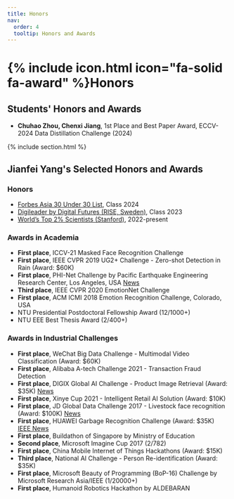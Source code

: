 ```yaml
---
title: Honors
nav:
  order: 4
  tooltip: Honors and Awards
---
```


# {% include icon.html icon="fa-solid fa-award" %}Honors

## Students' Honors and Awards
- **Chuhao Zhou, Chenxi Jiang**, 1st Place and Best Paper Award, ECCV-2024 Data Distillation Challenge (2024)

{% include section.html %}

## Jianfei Yang's Selected Honors and Awards

### Honors

- [Forbes Asia 30 Under 30 List](https://www.forbes.com/profile/yang-jianfei/?list=30under30-asia-healthcare-science/&sh=54b0c85d1fd7), Class 2024
- [Digileader by Digital Futures (RISE, Sweden)](https://www.digitalfutures.kth.se/news/future-digileaders-23/), Class 2023
- [World’s Top 2% Scientists (Stanford)](https://elsevier.digitalcommonsdata.com/datasets/btchxktzyw/6), 2022-present

### Awards in Academia

- **First place**, ICCV-21 Masked Face Recognition Challenge
- **First place**, IEEE CVPR 2019 UG2+ Challenge - Zero-shot Detection in Rain (Award: $60K)
- **First place**, PHI-Net Challenge by Pacific Earthquake Engineering Research Center, Los Angeles, USA [News](https://www.ntu.edu.sg/eee/news-events/news/detail/-ntu-eee-phd-student-wins-international-award)
- **Third place**, IEEE CVPR 2020 EmotionNet Challenge
- **First place**, ACM ICMI 2018 Emotion Recognition Challenge, Colorado, USA
- NTU Presidential Postdoctoral Fellowship Award (12/1000+)
- NTU EEE Best Thesis Award (2/400+)

### Awards in Industrial Challenges

- **First place**, WeChat Big Data Challenge - Multimodal Video Classification (Award: $60K)
- **First place**, Alibaba A-tech Challenge 2021 - Transaction Fraud Detection
- **First place**, DIGIX Global AI Challenge - Product Image Retrieval (Award: $35K) [News](http://app.myzaker.com/news/article.php?pk=5fafdfbc1bc8e0b55f0000e5&f=zaker_live)
- **First place**, Xinye Cup 2021 - Intelligent Retail AI Solution (Award: $10K)
- **First place**, JD Global Data Challenge 2017 - Livestock face recognition (Award: $100K) [News](https://www.163.com/dy/article/D5VOVA7H0511GV8V.html)
- **First place**, HUAWEI Garbage Recognition Challenge (Award: $35K) [IEEE News](https://spectrum.ieee.org/ai-proves-trash-sorter-extraordinaire)
- **First place**, Buildathon of Singapore by Ministry of Education
- **Second place**, Microsoft Imagine Cup 2017 (2/782)
- **First place**, China Mobile Internet of Things Hackathons (Award: $15K)
- **Third place**, National AI Challenge - Person Re-identification (Award: $35K)
- **First place**, Microsoft Beauty of Programming (BoP-16) Challenge by Microsoft Research Asia/IEEE (1/20000+)
- **First place**, Humanoid Robotics Hackathon by ALDEBARAN
